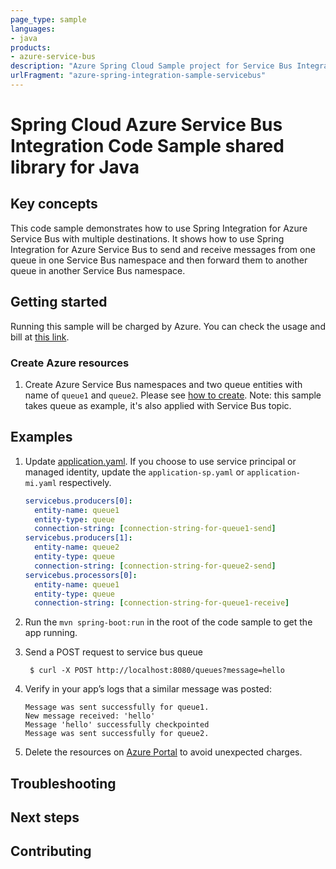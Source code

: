 ```yaml
---
page_type: sample
languages:
- java
products:
- azure-service-bus
description: "Azure Spring Cloud Sample project for Service Bus Integration client library"
urlFragment: "azure-spring-integration-sample-servicebus"
---
```


# Spring Cloud Azure Service Bus Integration Code Sample shared library for Java

## Key concepts

This code sample demonstrates how to use Spring Integration for Azure Service Bus with multiple destinations. It shows how to use Spring Integration for Azure Service Bus to send and receive messages from one queue in one Service Bus namespace and then forward them to another queue in another Service Bus namespace.


## Getting started

Running this sample will be charged by Azure. You can check the usage and bill at
[this link][azure-account].



### Create Azure resources

1. Create Azure Service Bus namespaces and two queue entities with name of `queue1` and `queue2`. Please see 
   [how to create][create-service-bus]. Note: this sample takes queue as example, it's also applied with Service Bus topic.

## Examples

1. Update [application.yaml]. If you choose to use service principal or managed identity, update the `application-sp.yaml` or
 `application-mi.yaml` respectively.
    ```yaml
    servicebus.producers[0]:
      entity-name: queue1
      entity-type: queue
      connection-string: [connection-string-for-queue1-send]
    servicebus.producers[1]:
      entity-name: queue2
      entity-type: queue
      connection-string: [connection-string-for-queue2-send]
    servicebus.processors[0]:
      entity-name: queue1
      entity-type: queue
      connection-string: [connection-string-for-queue1-receive]
    ``` 
    
1.  Run the `mvn spring-boot:run` in the root of the code sample to get the app running.

1. Send a POST request to service bus queue

        $ curl -X POST http://localhost:8080/queues?message=hello

1.  Verify in your app’s logs that a similar message was posted:

        Message was sent successfully for queue1.
        New message received: 'hello'
        Message 'hello' successfully checkpointed
        Message was sent successfully for queue2.

1.  Delete the resources on [Azure Portal][azure-portal] to avoid unexpected charges.

## Troubleshooting

## Next steps

## Contributing

[azure-account]: https://azure.microsoft.com/account/
[azure-portal]: https://ms.portal.azure.com/
[create-service-bus]: https://docs.microsoft.com/azure/service-bus-messaging/service-bus-create-namespace-portal
[create-managed-identity]: https://github.com/Azure-Samples/azure-spring-boot-samples/blob/main/create-managed-identity.md
[create-sp-using-azure-cli]: https://github.com/Azure-Samples/azure-spring-boot-samples/blob/main/create-sp-using-azure-cli.md

[application.yaml]: https://github.com/Azure-Samples/azure-spring-boot-samples/blob/main/servicebus/spring-cloud-azure-starter-integration-servicebus/multiple-namespaces/src/main/resources/application.yaml



